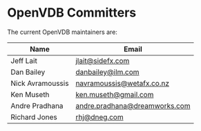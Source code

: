 <!-- SPDX-License-Identifier: CC-BY-4.0 -->
<!-- Copyright Contributors to the OpenVDB project. -->

# OpenVDB Committers

The current OpenVDB maintainers are:


| Name             | Email |
| ---------------- | -----------------
| Jeff Lait        | jlait@sidefx.com
| Dan Bailey       | danbailey@ilm.com
| Nick Avramoussis | navramoussis@wetafx.co.nz
| Ken Museth       | ken.museth@gmail.com
| Andre Pradhana   | andre.pradhana@dreamworks.com
| Richard Jones    | rhj@dneg.com
